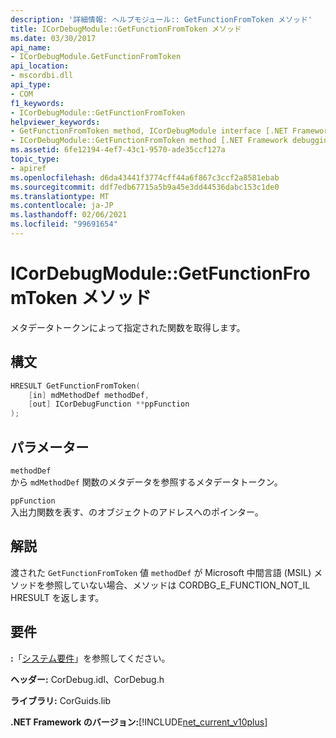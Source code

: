 ```yaml
---
description: '詳細情報: ヘルプモジュール:: GetFunctionFromToken メソッド'
title: ICorDebugModule::GetFunctionFromToken メソッド
ms.date: 03/30/2017
api_name:
- ICorDebugModule.GetFunctionFromToken
api_location:
- mscordbi.dll
api_type:
- COM
f1_keywords:
- ICorDebugModule::GetFunctionFromToken
helpviewer_keywords:
- GetFunctionFromToken method, ICorDebugModule interface [.NET Framework debugging]
- ICorDebugModule::GetFunctionFromToken method [.NET Framework debugging]
ms.assetid: 6fe12194-4ef7-43c1-9570-ade35ccf127a
topic_type:
- apiref
ms.openlocfilehash: d6da43441f3774cff44a6f867c3ccf2a8581ebab
ms.sourcegitcommit: ddf7edb67715a5b9a45e3dd44536dabc153c1de0
ms.translationtype: MT
ms.contentlocale: ja-JP
ms.lasthandoff: 02/06/2021
ms.locfileid: "99691654"
---
```

# <a name="icordebugmodulegetfunctionfromtoken-method"></a>ICorDebugModule::GetFunctionFromToken メソッド

メタデータトークンによって指定された関数を取得します。  
  
## <a name="syntax"></a>構文  
  
```cpp  
HRESULT GetFunctionFromToken(  
    [in] mdMethodDef methodDef,  
    [out] ICorDebugFunction **ppFunction  
);  
```  
  
## <a name="parameters"></a>パラメーター  

 `methodDef`  
 から `mdMethodDef` 関数のメタデータを参照するメタデータトークン。  
  
 `ppFunction`  
 入出力関数を表す、のオブジェクトのアドレスへのポインター。  
  
## <a name="remarks"></a>解説  

 渡された `GetFunctionFromToken` 値 `methodDef` が Microsoft 中間言語 (MSIL) メソッドを参照していない場合、メソッドは CORDBG_E_FUNCTION_NOT_IL HRESULT を返します。  
  
## <a name="requirements"></a>要件  

 **:**「[システム要件](../../get-started/system-requirements.md)」を参照してください。  
  
 **ヘッダー:** CorDebug.idl、CorDebug.h  
  
 **ライブラリ:** CorGuids.lib  
  
 **.NET Framework のバージョン:**[!INCLUDE[net_current_v10plus](../../../../includes/net-current-v10plus-md.md)]
